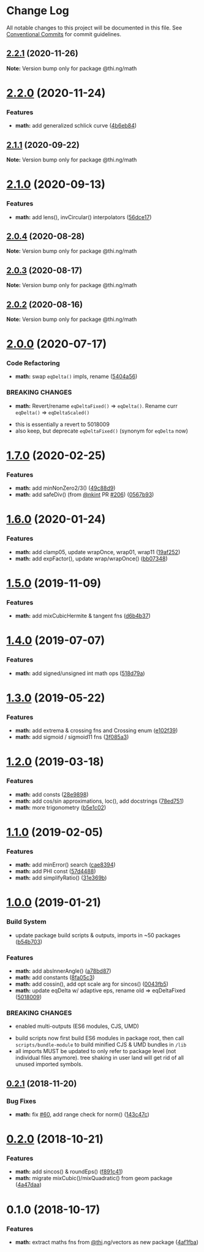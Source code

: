 # Change Log

All notable changes to this project will be documented in this file.
See [Conventional Commits](https://conventionalcommits.org) for commit guidelines.

## [2.2.1](https://github.com/thi-ng/umbrella/compare/@thi.ng/math@2.2.0...@thi.ng/math@2.2.1) (2020-11-26)

**Note:** Version bump only for package @thi.ng/math





# [2.2.0](https://github.com/thi-ng/umbrella/compare/@thi.ng/math@2.1.1...@thi.ng/math@2.2.0) (2020-11-24)


### Features

* **math:** add generalized schlick curve ([4b6eb84](https://github.com/thi-ng/umbrella/commit/4b6eb844f3588679ee78d0e7d60b52cfcec8eb87))





## [2.1.1](https://github.com/thi-ng/umbrella/compare/@thi.ng/math@2.1.0...@thi.ng/math@2.1.1) (2020-09-22)

**Note:** Version bump only for package @thi.ng/math





# [2.1.0](https://github.com/thi-ng/umbrella/compare/@thi.ng/math@2.0.4...@thi.ng/math@2.1.0) (2020-09-13)


### Features

* **math:** add lens(), invCircular() interpolators ([56dce17](https://github.com/thi-ng/umbrella/commit/56dce1779ee314179771fa14f31d0f36e1ec6a12))





## [2.0.4](https://github.com/thi-ng/umbrella/compare/@thi.ng/math@2.0.3...@thi.ng/math@2.0.4) (2020-08-28)

**Note:** Version bump only for package @thi.ng/math





## [2.0.3](https://github.com/thi-ng/umbrella/compare/@thi.ng/math@2.0.2...@thi.ng/math@2.0.3) (2020-08-17)

**Note:** Version bump only for package @thi.ng/math





## [2.0.2](https://github.com/thi-ng/umbrella/compare/@thi.ng/math@2.0.1...@thi.ng/math@2.0.2) (2020-08-16)

**Note:** Version bump only for package @thi.ng/math





# [2.0.0](https://github.com/thi-ng/umbrella/compare/@thi.ng/math@1.7.13...@thi.ng/math@2.0.0) (2020-07-17)


### Code Refactoring

* **math:** swap `eqDelta()` impls, rename ([5404a56](https://github.com/thi-ng/umbrella/commit/5404a5699a44d7ef6c2ccb5804f2b099a4358eb1))


### BREAKING CHANGES

* **math:** Revert/rename `eqDeltaFixed()` => `eqDelta()`. Rename curr `eqDelta()` => `eqDeltaScaled()`

- this is essentially a revert to 5018009
- also keep, but deprecate `eqDeltaFixed()` (synonym for `eqDelta` now)





# [1.7.0](https://github.com/thi-ng/umbrella/compare/@thi.ng/math@1.6.0...@thi.ng/math@1.7.0) (2020-02-25)


### Features

* **math:** add minNonZero2/3() ([49c88d9](https://github.com/thi-ng/umbrella/commit/49c88d917ca7089841f5c26ca92293582d80f148))
* **math:** add safeDiv() (from [@nkint](https://github.com/nkint) PR [#206](https://github.com/thi-ng/umbrella/issues/206)) ([0567b93](https://github.com/thi-ng/umbrella/commit/0567b93b881467c634fc4723cad986432faecd83))





# [1.6.0](https://github.com/thi-ng/umbrella/compare/@thi.ng/math@1.5.1...@thi.ng/math@1.6.0) (2020-01-24)

### Features

* **math:** add clamp05, update wrapOnce, wrap01, wrap11 ([19af252](https://github.com/thi-ng/umbrella/commit/19af2527a3c7afee4f829e36bf06acaeaf045be7))
* **math:** add expFactor(), update wrap/wrapOnce() ([bb07348](https://github.com/thi-ng/umbrella/commit/bb07348da2e252641c1bc4de1e577451ead3607b))

# [1.5.0](https://github.com/thi-ng/umbrella/compare/@thi.ng/math@1.4.2...@thi.ng/math@1.5.0) (2019-11-09)

### Features

* **math:** add mixCubicHermite & tangent fns ([d6b4b37](https://github.com/thi-ng/umbrella/commit/d6b4b3710b80fa1366cb40c193ad745bc63d4253))

# [1.4.0](https://github.com/thi-ng/umbrella/compare/@thi.ng/math@1.3.0...@thi.ng/math@1.4.0) (2019-07-07)

### Features

* **math:** add signed/unsigned int math ops ([518d79a](https://github.com/thi-ng/umbrella/commit/518d79a))

# [1.3.0](https://github.com/thi-ng/umbrella/compare/@thi.ng/math@1.2.3...@thi.ng/math@1.3.0) (2019-05-22)

### Features

* **math:** add extrema & crossing fns and Crossing enum ([e102f39](https://github.com/thi-ng/umbrella/commit/e102f39))
* **math:** add sigmoid / sigmoid11 fns ([3f085a3](https://github.com/thi-ng/umbrella/commit/3f085a3))

# [1.2.0](https://github.com/thi-ng/umbrella/compare/@thi.ng/math@1.1.1...@thi.ng/math@1.2.0) (2019-03-18)

### Features

* **math:** add consts ([28e9898](https://github.com/thi-ng/umbrella/commit/28e9898))
* **math:** add cos/sin approximations, loc(), add docstrings ([78ed751](https://github.com/thi-ng/umbrella/commit/78ed751))
* **math:** more trigonometry ([b5e1c02](https://github.com/thi-ng/umbrella/commit/b5e1c02))

# [1.1.0](https://github.com/thi-ng/umbrella/compare/@thi.ng/math@1.0.1...@thi.ng/math@1.1.0) (2019-02-05)

### Features

* **math:** add minError() search ([cae8394](https://github.com/thi-ng/umbrella/commit/cae8394))
* **math:** add PHI const ([57d4488](https://github.com/thi-ng/umbrella/commit/57d4488))
* **math:** add simplifyRatio() ([31e369b](https://github.com/thi-ng/umbrella/commit/31e369b))

# [1.0.0](https://github.com/thi-ng/umbrella/compare/@thi.ng/math@0.2.2...@thi.ng/math@1.0.0) (2019-01-21)

### Build System

* update package build scripts & outputs, imports in ~50 packages ([b54b703](https://github.com/thi-ng/umbrella/commit/b54b703))

### Features

* **math:** add absInnerAngle() ([a78bd87](https://github.com/thi-ng/umbrella/commit/a78bd87))
* **math:** add constants ([8fa05c3](https://github.com/thi-ng/umbrella/commit/8fa05c3))
* **math:** add cossin(), add opt scale arg for sincos() ([0043fb5](https://github.com/thi-ng/umbrella/commit/0043fb5))
* **math:** update eqDelta w/ adaptive eps, rename old => eqDeltaFixed ([5018009](https://github.com/thi-ng/umbrella/commit/5018009))

### BREAKING CHANGES

* enabled multi-outputs (ES6 modules, CJS, UMD)

- build scripts now first build ES6 modules in package root, then call
  `scripts/bundle-module` to build minified CJS & UMD bundles in `/lib`
- all imports MUST be updated to only refer to package level
  (not individual files anymore). tree shaking in user land will get rid of
  all unused imported symbols.

## [0.2.1](https://github.com/thi-ng/umbrella/compare/@thi.ng/math@0.2.0...@thi.ng/math@0.2.1) (2018-11-20)

### Bug Fixes

* **math:** fix [#60](https://github.com/thi-ng/umbrella/issues/60), add range check for norm() ([143c47c](https://github.com/thi-ng/umbrella/commit/143c47c))

# [0.2.0](https://github.com/thi-ng/umbrella/compare/@thi.ng/math@0.1.0...@thi.ng/math@0.2.0) (2018-10-21)

### Features

* **math:** add sincos() & roundEps() ([f891c41](https://github.com/thi-ng/umbrella/commit/f891c41))
* **math:** migrate mixCubic()/mixQuadratic() from geom package ([4a47daa](https://github.com/thi-ng/umbrella/commit/4a47daa))

# 0.1.0 (2018-10-17)

### Features

* **math:** extract maths fns from [@thi](https://github.com/thi).ng/vectors as new package ([4af1fba](https://github.com/thi-ng/umbrella/commit/4af1fba))

